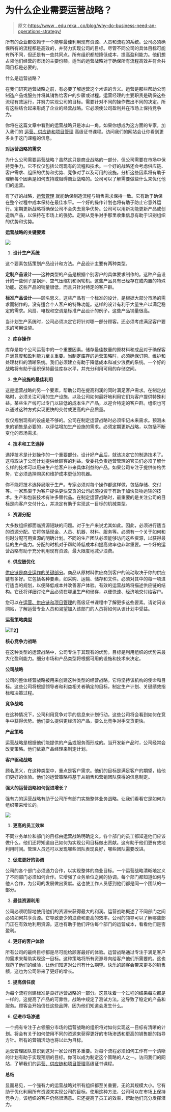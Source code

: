 # 为什么企业需要运营战略？

> 原文:[https://www . edu reka . co/blog/why-do-business-need-an-operations-strategy/](https://www.edureka.co/blog/why-do-businesses-need-an-operations-strategy/)

所有的企业都依赖于一个能够最佳利用现有资源、人员和流程的系统。公司必须确保所有的流程都是高效的，并努力实现公司的目标。尽管不同公司的具体目标可能有所不同，但还是有一些共同点。所有组织都想降低成本，提高盈利能力。他们想占领他们经营的市场的主要份额。适当的运营战略对于确保所有流程高效并符合共同目标是必要的。

什么是运营战略？

在我们研究运营战略之前，有必要了解运营这个术语的含义。运营是那些帮助公司制造产品或服务并将其销售给客户的步骤或过程。运营经理的主要职责是确保这些流程有效运行，并努力实现公司的目标。需要针对不同的操作做出不同的决定。所有这些结合起来形成了企业的经营战略。它必须使公司盈利并在市场上保持竞争力。

你将在这篇文章中看到的运营战略只是冰山一角。如果你想成为这方面的专家，加入我们的 [运营、供应链和项目管理](https://www.edureka.co/highered/advanced-program-in-operations-supply-chain-project-management-iitg) 高级证书课程。访问我们的网站会让你看到更多关于这门课程的信息。

**对运营战略的需求**

为什么公司需要运营战略？虽然这只是商业战略的一部分，但公司需要在市场中保持竞争力。它不仅仅包括公司现有的流程和技术。一个好的战略还会考虑供应链、客户需求、组织的优势和劣势、竞争对手以及可用的设施。分析这些因素将有助于理解每个因素是如何支持或阻碍商业战略的。公司可以了解需要做些什么来优化他们的运营。

有了好的战略，[运营管理](https://www.edureka.co/blog/beginners-guide-to-operations-management/) 就能确保制造流程与销售需求保持一致。它有助于确保在整个过程中成本保持在最佳水平。一个好的操作计划也将有助于防止它意外运行。定期更新战略将确保公司不会失去竞争优势。公司可以用新功能更新产品或创造新产品，以保持在市场上的强势。定期从竞争对手那里收集信息有助于识别组织的优势和劣势。

**运营战略的关键要素**

![](../Images/25147a34819c0cb03936f0116afee8bf.png)

1.  **设计生产系统**

这个要素包括策划产品设计和方法。产品设计主要有两种类型。

**定制产品设计**——这种类型的产品是根据个别客户的具体要求制作的。这种产品设计的一些例子是锅炉、空气压缩机和涡轮机。这些产品具有已经存在或内置的特殊功能。这些产品的销量很低，而且只针对特定的客户群。

**标准产品设计**——顾名思义，这些产品有一个标准的设计，是根据大部分市场的需求而制作的。没有适合个人客户的特殊功能。这样的设计有利于大量生产以满足稳定的需求。风扇、电视和空调是标准产品设计的例子。这些产品销量很高。

当计划生产系统时，公司必须决定它将针对哪一部分顾客。还必须考虑满足客户要求的可用设施。

2.  **库存操作**

库存是每个公司运营中的一个重要因素。储存最佳数量的原材料和成品对于确保客户满意度和盈利能力至关重要。当制定库存的运营策略时，必须确保订购、维护和处理材料的清晰系统。我们必须建立有助于降低成本和减少浪费的系统。一个好的战略将有助于组织保持最佳库存水平，并充分利用可用的存储空间。

3.  **生产设施的最佳利用**

这是运营战略的另一个要素，帮助公司在提高利润的同时满足客户需求。在制定战略时，必须关注可用的生产设施，以及公司如何最好地利用它们为客户提供特殊利益。某些生产线可以专门以较低的成本生产产品，以迎合特定的客户群。组织也可以通过这种方式实现更快的交付或更高的产品质量。

仅仅规划现有的设施是不够的。公司在制定运营战略时必须牢记未来需求。预测未来的销售是必要的，以评估增加生产设施的需求。必须定期更新战略，以包括不断变化的市场需求。

4.  **技术和工艺选择**

选择技术是计划操作的一个重要部分。设计好产品后，就该决定它的制造技术了。这将取决于公司计划提供给顾客的利益。受委托负责运营管理的官员们必须了解什么样的技术可以用来生产给客户带来具体利益的产品。如果公司专注于提供价格优势，它必须选择购买和维护成本更低的机器。

你不能将技术选择局限于生产。专家必须对每个操作都这样做，包括存储、交付等。一家热衷于为客户提供更快交货的公司必须投资于有助于加快货物运输的技术。生产和包装技术有许多替代品。在制定运营战略时，最重要的是关注公司的目标是向客户交付什么，并决定有助于实现这一目标的机械类型。

5.  **资源分配**

大多数组织都面临资源短缺的问题。对于生产来说尤其如此。因此，必须进行适当的资源分配。它将包括现金、人员、机器、材料、服务等。必须有一个关于如何和何时分配可用资源的明确计划。不同的生产团队必须能够访问这些资源，以获得最佳的生产能力。分配的时机对于帮助降低成本和提高效率也非常重要。一个好的运营战略有助于充分利用现有资源，最大限度地减少浪费。

6.  **供应链优化**

[供应链是商业运作的关键部分](https://www.edureka.co/blog/what-is-operations-and-supply-chain-management-oscm/)。商品从原材料供应商到客户的流动取决于你的供应链有多好。它包括各种要素，如采购、运输、储存和文件。必须对其中的每一项进行适当的规划，以便降低成本并改善客户体验。有效的运营战略将描述供应链的结构。它还将详细讨论产品必须在哪里生产和储存，以便快速、经济地交付给客户。

您可以在[运营、供应链和项目管理](https://www.edureka.co/highered/advanced-program-in-operations-supply-chain-project-management-iitg)的高级证书课程中了解更多这些要素。请访问该网站，了解运营专业人员和渴望加入该部门的人员将如何从该计划中受益。

**运营策略类型**

**![](../Images/8f6bc9b0d941f0d1521aff6ee8455976.png)T2】**

**核心竞争力战略**

在这种类型的运营战略中，公司专注于其现有的优势。目标是利用组织的优势来最大化盈利能力。细分市场和产品类型将根据可用的设施和技术来决定。

**公司战略**

公司的整体经营战略被用来创建这种类型的经营战略。它将坚持该机构的使命和目标。这些公司将根据领导者和利益相关者确定的目标，制定生产计划、关键绩效指标和决策过程。

**竞争战略**

在这种情况下，公司利用竞争对手的信息来计划行动。这些公司将会看到如何在竞争中获得优势。他们要么提供更经济的产品，要么比竞争对手交货更快。

**产品策略**

运营战略是根据他们能提供的产品或服务而形成的。当开发新产品时，公司经常会改变策略。他们依靠产品经理来制定计划。

**客户驱动战略**

顾名思义，在这种类型中，重点是客户需求。他们的目标是满足客户的期望，给他们更好的体验。他们的运营策略将基于从销售和营销团队获得的信息制定。

**强大的运营战略如何促进增长？**

强有力的运营战略有助于公司所有部门实施整体业务战略。让我们看看它是如何为组织带来增长的。

![](../Images/56938435e6b010948fdee8ca21ac3fec.png)

1.  **更高的员工效率**

不同业务单位和部门的目标由运营战略明确定义。各个部门的员工都知道他们应该做什么。他们还将知道自己如何为实现公司目标做出贡献。这有助于他们更有效地利用时间。管理人员还可以发现哪些团队表现良好，哪些团队需要改进。

2.  **促进更好的协调**

公司的各个部门必须通力合作，以实现整体的商业目标。一个运营战略清晰地定义了不同部门必须如何合作。它增强了业务单位之间的协调。每个部门都知道如何与他人合作，为公司的发展做出贡献。这也使工作人员感到他们都是同一个团队的一部分。

3.  **最佳资源利用**

公司必须明智地使用他们的资源来获得最大的利润。运营战略概述了不同部门之间必须如何共享资源。它导致更少的浪费和更高的效率。公司的领导可以了解哪些部门正在有效地利用资源。这也有助于他们评估每个部门的运营成本，看看他们是否盈利。

4.  **更好的客户体验**

所有公司的最终目标都是尽可能给顾客最好的体验。运营战略通过专注于满足客户的需求来帮助实现这一目标。这种策略将所有资源导向给客户他们所需要的。这也规范了他们的经验，让他们知道对公司有什么期望。快乐的顾客会带来更多的销售额，这也为公司带来了更好的增长。

5.  **提高信任度**

为每个流程创建标准是良好运营战略的一部分。这意味着一个过程的结果每次都是一样的。这提高了产品的可靠性。战略中规定了测试方法。这导致了稳定的产品和服务。顾客会开始信任这些品牌，因为他们知道会发生什么。

6.  **促进市场渗透**

一个拥有专注于占领细分市场的运营战略的组织将对如何实现这一目标有清晰的计划。将会有关于如何使用不同的资源来获得更好的市场渗透和更高的销售额的指导方针。所有的营销活动也将以此为目标。

运营管理团队意识到这对一家公司有多重要。对每个流程必须如何工作有一个清晰的计划有助于实现预期的目标。你可以成为制定这个策略的人之一。访问我们的网站，了解我们的[运营、供应链和项目管理](https://www.edureka.co/highered/advanced-program-in-operations-supply-chain-project-management-iitg)高级证书课程。

**总结**

显而易见，一个强有力的运营战略对所有组织都至关重要，无论其规模大小。它有助于优化利用所有资源来实现公司的目标。使用这种方法，公司可以在市场上保持竞争力。该组织的客户仍然很满意。它还提高了员工的效率，帮助他们充分发挥潜力。